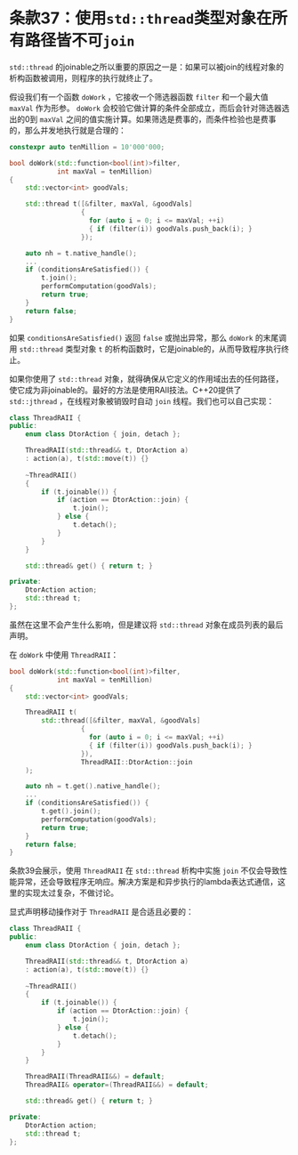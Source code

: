 # 条款37：使用`std::thread`类型对象在所有路径皆不可`join`

`std::thread` 的joinable之所以重要的原因之一是：如果可以被join的线程对象的析构函数被调用，则程序的执行就终止了。

假设我们有一个函数 `doWork` ，它接收一个筛选器函数 `filter` 和一个最大值 `maxVal` 作为形参。 `doWork` 会校验它做计算的条件全部成立，而后会针对筛选器选出的0到 `maxVal` 之间的值实施计算。如果筛选是费事的，而条件检验也是费事的，那么并发地执行就是合理的：

```cpp
constexpr auto tenMillion = 10'000'000;

bool doWork(std::function<bool(int)>filter,
            int maxVal = tenMillion)
{
    std::vector<int> goodVals;

    std::thread t([&filter, maxVal, &goodVals]
                  {
                    for (auto i = 0; i <= maxVal; ++i)
                    { if (filter(i)) goodVals.push_back(i); }
                  });

    auto nh = t.native_handle();
    ...
    if (conditionsAreSatisfied()) {
        t.join();
        performComputation(goodVals);
        return true;
    }
    return false;
}
```

如果 `conditionsAreSatisfied()` 返回 `false` 或抛出异常，那么 `doWork` 的末尾调用 `std::thread` 类型对象 `t` 的析构函数时，它是joinable的，从而导致程序执行终止。

如果你使用了 `std::thread` 对象，就得确保从它定义的作用域出去的任何路径，使它成为非joinable的。最好的方法是使用RAII技法。C++20提供了 `std::jthread` ，在线程对象被销毁时自动 `join` 线程。我们也可以自己实现：

```cpp
class ThreadRAII {
public:
    enum class DtorAction { join, detach };

    ThreadRAII(std::thread&& t, DtorAction a)
    : action(a), t(std::move(t)) {}
    
    ~ThreadRAII()
    {
        if (t.joinable()) {
            if (action == DtorAction::join) {
                t.join();
            } else {
                t.detach();
            }
        }
    }

    std::thread& get() { return t; }

private:
    DtorAction action;
    std::thread t;
};
```

虽然在这里不会产生什么影响，但是建议将 `std::thread` 对象在成员列表的最后声明。

在 `doWork` 中使用 `ThreadRAII`：

```cpp
bool doWork(std::function<bool(int)>filter,
            int maxVal = tenMillion)
{
    std::vector<int> goodVals;

    ThreadRAII t(
        std::thread([&filter, maxVal, &goodVals]
                  {
                    for (auto i = 0; i <= maxVal; ++i)
                    { if (filter(i)) goodVals.push_back(i); }
                  }),
                  ThreadRAII::DtorAction::join
    );

    auto nh = t.get().native_handle();
    ...
    if (conditionsAreSatisfied()) {
        t.get().join();
        performComputation(goodVals);
        return true;
    }
    return false;
}
```

条款39会展示，使用 `ThreadRAII` 在 `std::thread` 析构中实施 `join` 不仅会导致性能异常，还会导致程序无响应。解决方案是和异步执行的lambda表达式通信，这里的实现太过复杂，不做讨论。

显式声明移动操作对于 `ThreadRAII` 是合适且必要的：

```cpp
class ThreadRAII {
public:
    enum class DtorAction { join, detach };

    ThreadRAII(std::thread&& t, DtorAction a)
    : action(a), t(std::move(t)) {}
    
    ~ThreadRAII()
    {
        if (t.joinable()) {
            if (action == DtorAction::join) {
                t.join();
            } else {
                t.detach();
            }
        }
    }

    ThreadRAII(ThreadRAII&&) = default;
    ThreadRAII& operator=(ThreadRAII&&) = default;

    std::thread& get() { return t; }

private:
    DtorAction action;
    std::thread t;
};
```